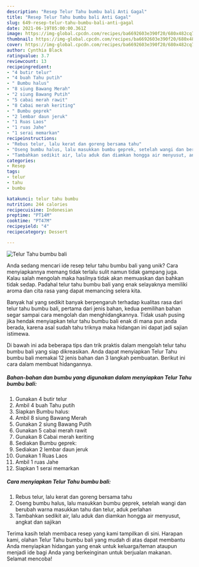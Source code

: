 ```yaml
---
description: "Resep Telur Tahu bumbu bali Anti Gagal"
title: "Resep Telur Tahu bumbu bali Anti Gagal"
slug: 649-resep-telur-tahu-bumbu-bali-anti-gagal
date: 2021-06-19T05:00:00.361Z
image: https://img-global.cpcdn.com/recipes/ba6692603e390f20/680x482cq70/telur-tahu-bumbu-bali-foto-resep-utama.jpg
thumbnail: https://img-global.cpcdn.com/recipes/ba6692603e390f20/680x482cq70/telur-tahu-bumbu-bali-foto-resep-utama.jpg
cover: https://img-global.cpcdn.com/recipes/ba6692603e390f20/680x482cq70/telur-tahu-bumbu-bali-foto-resep-utama.jpg
author: Cynthia Black
ratingvalue: 3.7
reviewcount: 13
recipeingredient:
- "4 butir telur"
- "4 buah Tahu putih"
- " Bumbu halus"
- "8 siung Bawang Merah"
- "2 siung Bawang Putih"
- "5 cabai merah rawit"
- "8 Cabai merah keriting"
- " Bumbu geprek"
- "2 lembar daun jeruk"
- "1 Ruas Laos"
- "1 ruas Jahe"
- "1 serai memarkan"
recipeinstructions:
- "Rebus telur, lalu kerat dan goreng bersama tahu"
- "Oseng bumbu halus, lalu masukkan bumbu geprek, setelah wangi dan berubah warna masukkan tahu dan telur, aduk perlahan"
- "Tambahkan sedikit air, lalu aduk dan diamkan hongga air menyusut, angkat dan sajikan"
categories:
- Resep
tags:
- telur
- tahu
- bumbu

katakunci: telur tahu bumbu 
nutrition: 244 calories
recipecuisine: Indonesian
preptime: "PT14M"
cooktime: "PT47M"
recipeyield: "4"
recipecategory: Dessert

---
```



![Telur Tahu bumbu bali](https://img-global.cpcdn.com/recipes/ba6692603e390f20/680x482cq70/telur-tahu-bumbu-bali-foto-resep-utama.jpg)

Anda sedang mencari ide resep telur tahu bumbu bali yang unik? Cara menyiapkannya memang tidak terlalu sulit namun tidak gampang juga. Kalau salah mengolah maka hasilnya tidak akan memuaskan dan bahkan tidak sedap. Padahal telur tahu bumbu bali yang enak selayaknya memiliki aroma dan cita rasa yang dapat memancing selera kita.



Banyak hal yang sedikit banyak berpengaruh terhadap kualitas rasa dari telur tahu bumbu bali, pertama dari jenis bahan, kedua pemilihan bahan segar sampai cara mengolah dan menghidangkannya. Tidak usah pusing jika hendak menyiapkan telur tahu bumbu bali enak di mana pun anda berada, karena asal sudah tahu triknya maka hidangan ini dapat jadi sajian istimewa.


Di bawah ini ada beberapa tips dan trik praktis dalam mengolah telur tahu bumbu bali yang siap dikreasikan. Anda dapat menyiapkan Telur Tahu bumbu bali memakai 12 jenis bahan dan 3 langkah pembuatan. Berikut ini cara dalam membuat hidangannya.

<!--inarticleads1-->

##### Bahan-bahan dan bumbu yang digunakan dalam menyiapkan Telur Tahu bumbu bali:

1. Gunakan 4 butir telur
1. Ambil 4 buah Tahu putih
1. Siapkan  Bumbu halus:
1. Ambil 8 siung Bawang Merah
1. Gunakan 2 siung Bawang Putih
1. Gunakan 5 cabai merah rawit
1. Gunakan 8 Cabai merah keriting
1. Sediakan  Bumbu geprek:
1. Sediakan 2 lembar daun jeruk
1. Gunakan 1 Ruas Laos
1. Ambil 1 ruas Jahe
1. Siapkan 1 serai memarkan




<!--inarticleads2-->

##### Cara menyiapkan Telur Tahu bumbu bali:

1. Rebus telur, lalu kerat dan goreng bersama tahu
1. Oseng bumbu halus, lalu masukkan bumbu geprek, setelah wangi dan berubah warna masukkan tahu dan telur, aduk perlahan
1. Tambahkan sedikit air, lalu aduk dan diamkan hongga air menyusut, angkat dan sajikan




Terima kasih telah membaca resep yang kami tampilkan di sini. Harapan kami, olahan Telur Tahu bumbu bali yang mudah di atas dapat membantu Anda menyiapkan hidangan yang enak untuk keluarga/teman ataupun menjadi ide bagi Anda yang berkeinginan untuk berjualan makanan. Selamat mencoba!
